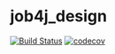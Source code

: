 # job4j_design
[![Build Status](https://app.travis-ci.com/AMEMELYANOV/job4j_design.svg?branch=master)](https://app.travis-ci.com/AMEMELYANOV/job4j_design)
[![codecov](https://codecov.io/gh/AMEMELYANOV/job4j_design/branch/master/graph/badge.svg)](https://codecov.io/gh/AMEMELYANOV/job4j_design)